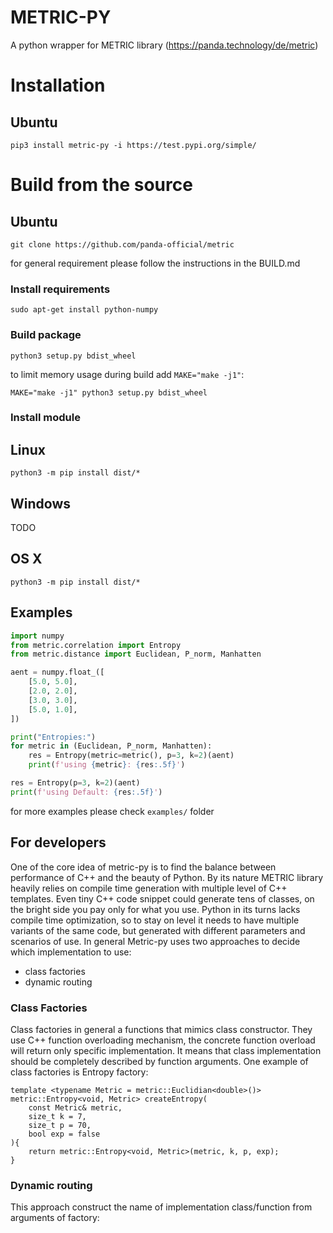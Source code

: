# METRIC-PY
A python wrapper for METRIC library (https://panda.technology/de/metric)
# Installation
## Ubuntu
```
pip3 install metric-py -i https://test.pypi.org/simple/
```

# Build from the source
## Ubuntu
```
git clone https://github.com/panda-official/metric
```
for general requirement please follow the instructions in the BUILD.md
### Install requirements
```
sudo apt-get install python-numpy
```
### Build package
```
python3 setup.py bdist_wheel
```

to limit memory usage during build add `MAKE="make -j1"`:

```
MAKE="make -j1" python3 setup.py bdist_wheel
```

### Install module
## Linux
```
python3 -m pip install dist/*
```
## Windows
TODO
## OS X
```
python3 -m pip install dist/*
```
## Examples

```python
import numpy
from metric.correlation import Entropy
from metric.distance import Euclidean, P_norm, Manhatten

aent = numpy.float_([
    [5.0, 5.0],
    [2.0, 2.0],
    [3.0, 3.0],
    [5.0, 1.0],
])

print("Entropies:")
for metric in (Euclidean, P_norm, Manhatten):
    res = Entropy(metric=metric(), p=3, k=2)(aent)
    print(f'using {metric}: {res:.5f}')

res = Entropy(p=3, k=2)(aent)
print(f'using Default: {res:.5f}')
```
for more examples please check `examples/` folder

## For developers
One of the core idea of metric-py is to find the balance between performance of C++ and the beauty of Python.
By its nature METRIC library heavily relies on compile time generation with multiple level of C++ templates.
Even tiny C++ code snippet could generate tens of classes, on the bright side you pay only for what you use.
Python in its turns lacks compile time optimization, so to stay on level it needs to have multiple variants of the same
code, but generated with different parameters and scenarios of use.
In general Metric-py uses two approaches to decide which implementation to use:
- class factories
- dynamic routing

### Class Factories
Class factories in general a functions that mimics class constructor. They use C++ function overloading mechanism, the
concrete function overload will return only specific implementation. It means that class implementation should be completely
described by function arguments. One example of class factories is Entropy factory:
```
template <typename Metric = metric::Euclidian<double>()>
metric::Entropy<void, Metric> createEntropy(
    const Metric& metric,
    size_t k = 7,
    size_t p = 70,
    bool exp = false
){
    return metric::Entropy<void, Metric>(metric, k, p, exp);
}
```

### Dynamic routing
This approach construct the name of implementation class/function from arguments of factory: